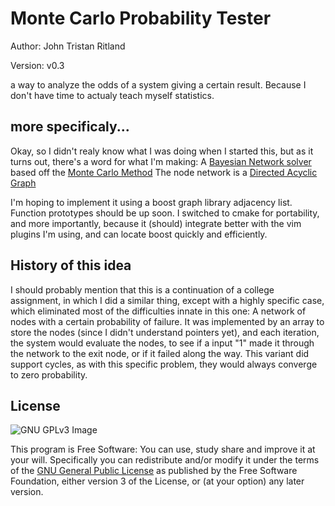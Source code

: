 # Monte Carlo Probability Tester
Author: John Tristan Ritland

Version: v0.3

a way to analyze the odds of a system giving a certain result. Because I don't have time to actualy teach myself statistics.

## more specificaly...

Okay, so I didn't realy know what I was doing when I started this, but as it turns out, there's a word for what I'm making: A [Bayesian Network solver](https://en.wikipedia.org/wiki/Bayesian_network) based off the [Monte Carlo Method](https://en.wikipedia.org/wiki/Monte_Carlo_method) The node network is a [Directed Acyclic Graph](https://en.wikipedia.org/wiki/Directed_acyclic_graph)

I'm hoping to implement it using a boost graph library adjacency list. Function prototypes should be up soon. I switched to cmake for portability, and more importantly, because it (should) integrate better with the vim plugins I'm using, and can locate boost quickly and efficiently.



## History of this idea

I should probably mention that this is a continuation of a college assignment, in which I did a similar thing, except with a highly specific case, which eliminated most of the difficulties innate in this one: A network of nodes with a certain probability of failure. It was implemented by an array to store the nodes (since I didn't understand pointers yet), and each iteration, the system would evaluate the nodes, to see if a input "1" made it through the network to the exit node, or if it failed along the way. This variant did support cycles, as with this specific problem, they would always converge to zero probability.

## License
![GNU GPLv3 Image](https://www.gnu.org/graphics/gplv3-127x51.png)

This program is Free Software: You can use, study share and improve it at your
will. Specifically you can redistribute and/or modify it under the terms of the
[GNU General Public License](https://www.gnu.org/licenses/gpl.html) as
published by the Free Software Foundation, either version 3 of the License, or
(at your option) any later version.
